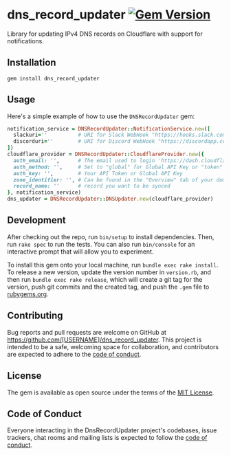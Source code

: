 # dns_record_updater [![Gem Version][]][gem-version]

Library for updating IPv4 DNS records on Cloudflare with support for notifications.

[Gem Version]: https://badge.fury.io/rb/dns_record_updater.svg
[gem-version]: https://rubygems.org/gems/dns_record_updater

## Installation

```
gem install dns_record_updater
```

## Usage

Here's a simple example of how to use the `DNSRecordUpdater` gem:

```ruby
notification_service = DNSRecordUpdater::NotificationService.new([
  slackuri=''          # URI for Slack WebHook "https://hooks.slack.com/services/xxxxx"
  discorduri=''        # URI for Discord WebHook "https://discordapp.com/api/webhooks/xxxxx"
])
cloudflare_provider = DNSRecordUpdater::CloudflareProvider.new({
  auth_email: '',      # The email used to login 'https://dash.cloudflare.com'
  auth_method: '',     # Set to "global" for Global API Key or "token" for Scoped API Token
  auth_key: '',        # Your API Token or Global API Key
  zone_identifier: '', # Can be found in the "Overview" tab of your domain
  record_name: ''      # record you want to be synced
}, notification_service)
dns_updater = DNSRecordUpdater::DNSUpdater.new(cloudflare_provider)
```

## Development

After checking out the repo, run `bin/setup` to install dependencies. Then, run `rake spec` to run the tests. You can also run `bin/console` for an interactive prompt that will allow you to experiment.

To install this gem onto your local machine, run `bundle exec rake install`. To release a new version, update the version number in `version.rb`, and then run `bundle exec rake release`, which will create a git tag for the version, push git commits and the created tag, and push the `.gem` file to [rubygems.org](https://rubygems.org).

## Contributing

Bug reports and pull requests are welcome on GitHub at https://github.com/[USERNAME]/dns_record_updater. This project is intended to be a safe, welcoming space for collaboration, and contributors are expected to adhere to the [code of conduct](https://github.com/[USERNAME]/dns_record_updater/blob/main/CODE_OF_CONDUCT.md).

## License

The gem is available as open source under the terms of the [MIT License](https://opensource.org/licenses/MIT).

## Code of Conduct

Everyone interacting in the DnsRecordUpdater project's codebases, issue trackers, chat rooms and mailing lists is expected to follow the [code of conduct](https://github.com/[USERNAME]/dns_record_updater/blob/main/CODE_OF_CONDUCT.md).
